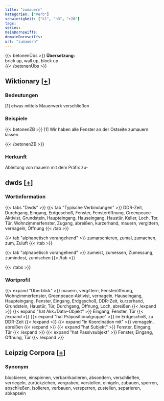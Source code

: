 ```yaml
---
title: "zumauern"
kategorien: ["Verb"]
schwierigkeit: ["k1", "h3", "r20"]
tags:
series:
mainDornseiffs:
domainDornseiffs:
url: "zumauern"
---
```


{{< betonenÜbs >}}
**Übersetzung:**  
brick up, wall up, block up  
{{< /betonenÜbs >}}

## Wiktionary [[+](https://de.wiktionary.org/wiki/zumauern)]

### Bedeutungen
[1] etwas mittels Mauerwerk verschließen  

### Beispiele
{{< betonenZB >}}
[1] Wir haben alle Fenster an der Ostseite zumauern lassen.  

{{< /betonenZB >}}
### Herkunft
Ableitung von mauern mit dem Präfix zu-  



## dwds [[+](https://www.dwds.de/wb/zumauern)]

### Wortinformation
{{< tabs "Dwds" >}}
{{< tab "Typische Verbindungen" >}}
DDR-Zeit, Durchgang, Eingang, Erdgeschoß, Fenster, Fensteröffnung, Greenpeace-Aktivist, Grundstein, Haupteingang, Hauseingang, Haustür, Keller, Loch, Tor, Tür, Wohnzimmerfenster, Zugang, abreißen, kurzerhand, mauern, vergittern, vernageln, Öffnung
{{< /tab >}}

{{< tab "alphabetisch vorangehend" >}}
zumarschieren, zumal, zumachen, zum, Zuluft
{{< /tab >}}

{{< tab "alphabetisch vorangehend" >}}
zumeist, zumessen, Zumessung, zumindest, zumischen
{{< /tab >}}

{{< /tabs >}}

### Wortprofil
{{< expand "Überblick" >}} mauern, vergittern, Fensteröffnung, Wohnzimmerfenster, Greenpeace-Aktivist, vernageln, Hauseingang, Haupteingang, Fenster, Eingang, Erdgeschoß, DDR-Zeit, kurzerhand, Grundstein, Haustür, Tür, Durchgang, Öffnung, Loch, abreißen {{< /expand >}}
{{< expand "hat Akk./Dativ-Objekt" >}} Eingang, Fenster, Tür {{< /expand >}}
{{< expand "hat Präpositionalgruppe" >}} im Erdgeschoß, zu DDR-Zeit {{< /expand >}}
{{< expand "in Koordination mit" >}} vernageln, abreißen {{< /expand >}}
{{< expand "hat Subjekt" >}} Fenster, Eingang, Tür {{< /expand >}}
{{< expand "hat Passivsubjekt" >}} Fenster, Eingang, Öffnung, Tür {{< /expand >}}

## Leipzig Corpora [[+](https://corpora.uni-leipzig.de/en/res?word=zumauern&corpusId=deu_newscrawl-public_2018)]


### Synonym
blockieren, einspinnen, verbarrikadieren, absondern, verschließen, verriegeln, zurückziehen, vergraben, verstellen, einigeln, zubauen, sperren, abschließen, isolieren, verbauen, versperren, zustellen, separieren, abkapseln

